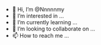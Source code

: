 - 👋 Hi, I’m @Nnnnnmy
- 👀 I’m interested in ...
- 🌱 I’m currently learning ...
- 💞️ I’m looking to collaborate on ...
- 📫 How to reach me ...

<!---
Nnnnnmy/Nnnnnmy is a ✨ special ✨ repository because its `README.md` (this file) appears on your GitHub profile.
You can click the Preview link to take a look at your changes.
--->
